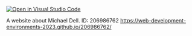 [![Open in Visual Studio Code](https://classroom.github.com/assets/open-in-vscode-c66648af7eb3fe8bc4f294546bfd86ef473780cde1dea487d3c4ff354943c9ae.svg)](https://classroom.github.com/online_ide?assignment_repo_id=10632328&assignment_repo_type=AssignmentRepo)

A website about Michael Dell.
ID: 206986762
https://web-development-environments-2023.github.io/206986762/
